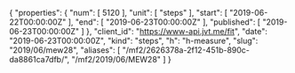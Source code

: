{
  "properties": {
    "num": [
      5120
    ],
    "unit": [
      "steps"
    ],
    "start": [
      "2019-06-22T00:00:00Z"
    ],
    "end": [
      "2019-06-23T00:00:00Z"
    ],
    "published": [
      "2019-06-23T00:00:00Z"
    ]
  },
  "client_id": "https://www-api.jvt.me/fit",
  "date": "2019-06-23T00:00:00Z",
  "kind": "steps",
  "h": "h-measure",
  "slug": "2019/06/mew28",
  "aliases": [
    "/mf2/2626378a-2f12-451b-890c-da8861ca7dfb/",
    "/mf2/2019/06/MEW28"
  ]
}
